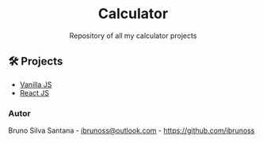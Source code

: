 # <div align="center">Calculator</div>

<p align="center">Repository of all my calculator projects</p>

## 🛠️ Projects

<ul>
  <li><a href="./vanilla-js/README.md">Vanilla JS</a></li>
  <li><a href="./react/README.md">React JS</a></li>
</ul>

### Autor

Bruno Silva Santana - <ibrunoss@outlook.com> - <https://github.com/ibrunoss>